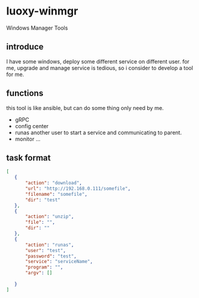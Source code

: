 # luoxy-winmgr
Windows Manager Tools


## introduce

I have some windows, deploy some different service on different user.
for me, upgrade and manage service is tedious, so i consider to develop a tool for me.

## functions

this tool is like ansible, but can do some thing only need by me.

 * gRPC 
 * config center
 * runas another user to start a service and communicating to parent.
 * monitor
 ...
 
 ## task format
 
 ``` json
 [
    {
        "action": "download",
        "url": "http://192.168.0.111/somefile",
        "filename": "somefile",
        "dir": "test"
    },
    {
        "action": "unzip",
        "file": "",
        "dir": ""
    },
    {
        "action": "runas",
        "user": "test",
        "password": "test",
        "service": "serviceName",
        "program": "",
        "argv": []
        
    }
]
 ```

